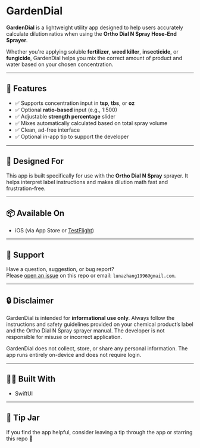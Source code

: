 # GardenDial

**GardenDial** is a lightweight utility app designed to help users accurately calculate dilution ratios when using the **Ortho Dial N Spray Hose-End Sprayer**.

Whether you're applying soluble **fertilizer**, **weed killer**, **insecticide**, or **fungicide**, GardenDial helps you mix the correct amount of product and water based on your chosen concentration.

---

## 🌿 Features

- ✅ Supports concentration input in **tsp**, **tbs**, or **oz**
- ✅ Optional **ratio-based** input (e.g., 1:500)
- ✅ Adjustable **strength percentage** slider
- ✅ Mixes automatically calculated based on total spray volume
- ✅ Clean, ad-free interface
- ✅ Optional in-app tip to support the developer

---

## 📱 Designed For

This app is built specifically for use with the **Ortho Dial N Spray** sprayer. It helps interpret label instructions and makes dilution math fast and frustration-free.

---

## 📦 Available On

- iOS (via App Store or [TestFlight](https://testflight.apple.com))

---

## 💬 Support

Have a question, suggestion, or bug report?  
Please [open an issue](https://github.com/yourusername/GardenDial/issues) on this repo or email: `lunazhang1996@gmail.com`.

---

## 🔒 Disclaimer

GardenDial is intended for **informational use only**. Always follow the instructions and safety guidelines provided on your chemical product’s label and the Ortho Dial N Spray sprayer manual. The developer is not responsible for misuse or incorrect application.

GardenDial does not collect, store, or share any personal information. The app runs entirely on-device and does not require login.

---

## 🧑‍💻 Built With

- SwiftUI  

---

## 🙏 Tip Jar

If you find the app helpful, consider leaving a tip through the app or starring this repo 💚
